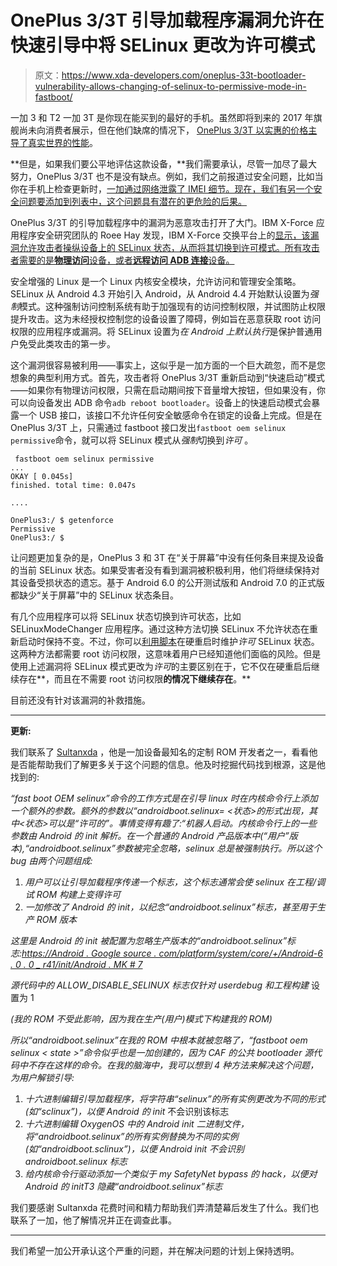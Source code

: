 # OnePlus 3/3T 引导加载程序漏洞允许在快速引导中将 SELinux 更改为许可模式

> 原文：<https://www.xda-developers.com/oneplus-33t-bootloader-vulnerability-allows-changing-of-selinux-to-permissive-mode-in-fastboot/>

一加 3 和 T2 一加 3T 是你现在能买到的最好的手机。虽然即将到来的 2017 年旗舰尚未向消费者展示，但在他们缺席的情况下， [OnePlus 3/3T 以实惠的价格主导了真实世界的性能](https://www.xda-developers.com/dissecting-speed-how-oneplus-leveraged-excellent-real-world-performance/)。

**但是，如果我们要公平地评估这款设备，**我们需要承认，尽管一加尽了最大努力，OnePlus 3/3T 也不是没有缺点。例如，我们之前报道过安全问题，比如当你在手机上检查更新时，[一加通过网络泄露了 IMEI 细节。现在，我们有另一个安全问题要添加到列表中，这个问题具有潜在的更危险的后果。](https://www.xda-developers.com/be-warned-oneplus-is-still-leaking-your-imei-when-you-check-for-updates/)

OnePlus 3/3T 的引导加载程序中的漏洞为恶意攻击打开了大门。IBM X-Force 应用程序安全研究团队的 Roee Hay 发现，IBM X-Force 交换平台上的[显示，该漏洞允许攻击者操纵设备上的 SELinux 状态，从而将其切换到许可模式。所有攻击者需要的是**物理访问**设备，或者**远程访问 ADB 连接**设备。](https://exchange.xforce.ibmcloud.com/collection/OnePlus-3-fastboot-oem-selinux-permissive-Vulnerability-d38d8557f1a01570539151c782d52aaf)

安全增强的 Linux 是一个 Linux 内核安全模块，允许访问和管理安全策略。SELinux 从 Android 4.3 开始引入 Android，从 Android 4.4 开始默认设置为*强制*模式。这种强制访问控制系统有助于加强现有的访问控制权限，并试图防止权限提升攻击。这为未经授权控制您的设备设置了障碍，例如旨在恶意获取 root 访问权限的应用程序或漏洞。将 SELinux 设置为*在 Android 上默认执行*是保护普通用户免受此类攻击的第一步。

这个漏洞很容易被利用——事实上，这似乎是一加方面的一个巨大疏忽，而不是您想象的典型利用方式。首先，攻击者将 OnePlus 3/3T 重新启动到“快速启动”模式——如果你有物理访问权限，只需在启动期间按下音量增大按钮，但如果没有，你可以向设备发出 ADB 命令`adb reboot bootloader`。设备上的快速启动模式会暴露一个 USB 接口，该接口不允许任何安全敏感命令在锁定的设备上完成。但是在 OnePlus 3/3T 上，只需通过 fastboot 接口发出`fastboot oem selinux permissive`命令，就可以将 SELinux 模式从*强制*切换到*许可* 。

```
 fastboot oem selinux permissive
...
OKAY [ 0.045s]
finished. total time: 0.047s

....

OnePlus3:/ $ getenforce
Permissive
OnePlus3:/ $

```

让问题更加复杂的是，OnePlus 3 和 3T 在“关于屏幕”中没有任何条目来提及设备的当前 SELinux 状态。如果受害者没有看到漏洞被积极利用，他们将继续保持对其设备受损状态的遗忘。基于 Android 6.0 的公开测试版和 Android 7.0 的正式版都缺少“关于屏幕”中的 SELinux 状态条目。

有几个应用程序可以将 SELinux 状态切换到许可状态，比如 SELinuxModeChanger 应用程序。通过这种方法切换 SELinux 不允许状态在重新启动时保持不变。不过，你可以[利用脚本](https://forum.xda-developers.com/g2-mini/general/guide-how-to-set-selinux-to-permissive-t3329439)在硬重启时维护*许可* SELinux 状态。这两种方法都需要 root 访问权限，这意味着用户已经知道他们面临的风险。但是使用上述漏洞将 SELinux 模式更改为*许可*的主要区别在于，它不仅在硬重启后继续存在**，而且在不需要 root 访问权限**的情况下继续存在**。**

目前还没有针对该漏洞的补救措施。

* * *

**更新:**

我们联系了 [Sultanxda](http://forum.xda-developers.com/member.php?u=4800121) ，他是一加设备最知名的定制 ROM 开发者之一，看看他是否能帮助我们了解更多关于这个问题的信息。他及时挖掘代码找到根源，这是他找到的:

*“fast boot OEM selinux<state>”命令的工作方式是在引导 linux 时在内核命令行上添加一个额外的参数。额外的参数以“androidboot.selinux= <状态>的形式出现，其中<状态>可以是“许可的”。事情变得有趣了:“机器人启动。内核命令行上的一些参数由 Android 的 init 解析。在一个普通的 Android 产品版本中(“用户”版本),“androidboot.selinux”参数被完全忽略，selinux 总是被强制执行。所以这个 bug 由两个问题组成:*

1.  *用户可以让引导加载程序传递一个标志，这个标志通常会使 selinux 在工程/调试 ROM 构建上变得许可*
2.  *一加修改了 Android 的 init，以纪念“androidboot.selinux”标志，甚至用于生产 ROM 版本*

*这里是 Android 的 init 被配置为忽略生产版本的“androidboot.selinux”标志:[https://Android . Google source . com/platform/system/core/+/Android-6 . 0 . 0 _ r41/init/Android . MK # 7](https://android.googlesource.com/platform/system/core/+/android-6.0.0_r41/init/Android.mk#7)*

*源代码中的 ALLOW_DISABLE_SELINUX 标志仅针对 userdebug 和工程构建* 设置为 1

*(我的 ROM 不受此影响，因为我在生产(用户)模式下构建我的 ROM)*

*所以“androidboot.selinux”在我的 ROM 中根本就被忽略了，“fastboot oem selinux < state >”命令似乎也是一加创建的，因为 CAF 的公共 bootloader 源代码中不存在这样的命令。在我的脑海中，我可以想到 4 种方法来解决这个问题，为用户解锁引导:*

1.  *十六进制编辑引导加载程序，将字符串“selinux”的所有实例更改为不同的形式(如“sclinux”)，以便 Android 的 init* 不会识别该标志
2.  *十六进制编辑 OxygenOS 中的 Android init 二进制文件，将“androidboot.selinux”的所有实例替换为不同的实例(如“androidboot.sclinux”)，以便 Android init 不会识别 androidboot.selinux 标志*
3.  *给内核命令行驱动添加一个类似于 my SafetyNet bypass 的 hack，以便对 Android 的 initT3 隐藏“androidboot.selinux”标志*

我们要感谢 Sultanxda 花费时间和精力帮助我们弄清楚幕后发生了什么。我们也联系了一加，他了解情况并正在调查此事。

* * *

我们希望一加公开承认这个严重的问题，并在解决问题的计划上保持透明。